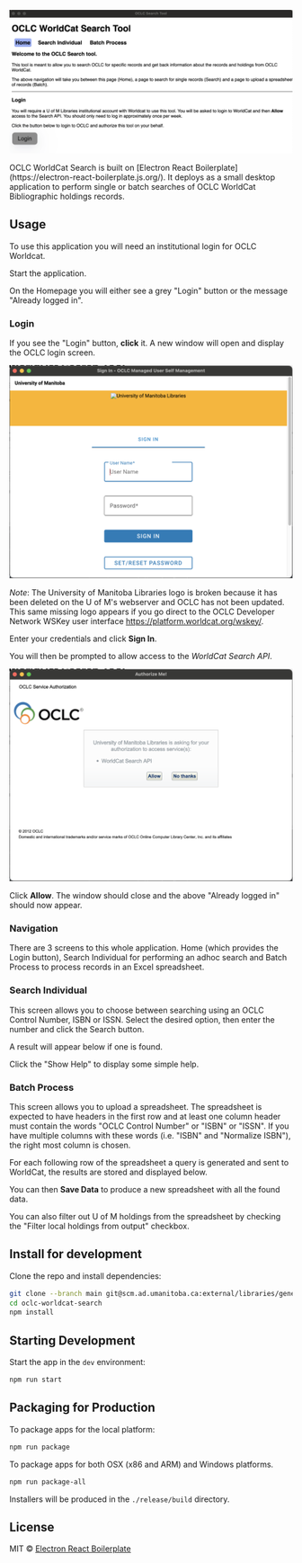 ![main_screen](readme_assets/worldcat_search_login.png)

<p>
  OCLC WorldCat Search is built on [Electron React Boilerplate](https://electron-react-boilerplate.js.org/). It deploys as a small desktop application to perform single or batch searches of OCLC WorldCat Bibliographic holdings records.
</p>

## Usage

To use this application you will need an institutional login for OCLC Worldcat.

Start the application.

On the Homepage you will either see a grey "Login" button or the message "Already logged in". 

### Login

If you see the "Login" button, <b>click</b> it. A new window will open and display the OCLC login screen.

![OCLC_authn](readme_assets/worldcat_search_authn.png)

<i>Note</i>: The University of Manitoba Libraries logo is broken because it has been deleted on the U of M's webserver and OCLC has not been updated. This same missing logo appears if you go direct to the OCLC Developer Network WSKey user interface https://platform.worldcat.org/wskey/.

Enter your credentials and click <b>Sign In</b>.

You will then be prompted to allow access to the <i>WorldCat Search API</i>. 

![OCLC_authz](./readme_assets/worldcat_search_authz.png)

Click <b>Allow</b>. The window should close and the above "Already logged in" should now appear.

### Navigation

There are 3 screens to this whole application. Home (which provides the Login button), Search Individual for performing an adhoc search and Batch Process to process records in an Excel spreadsheet.

### Search Individual

This screen allows you to choose between searching using an OCLC Control Number, ISBN or ISSN. Select the desired option, then enter the number and click the Search button. 

A result will appear below if one is found.

Click the "Show Help" to display some simple help.

### Batch Process

This screen allows you to upload a spreadsheet. The spreadsheet is expected to have headers in the first row and at least one column header must contain the words "OCLC Control Number" or "ISBN" or "ISSN". If you have multiple columns with these words (i.e. "ISBN" and "Normalize ISBN"), the right most column is chosen.

For each following row of the spreadsheet a query is generated and sent to WorldCat, the results are stored and displayed below.

You can then <b>Save Data</b> to produce a new spreadsheet with all the found data. 

You can also filter out U of M holdings from the spreadsheet by checking the "Filter local holdings from output" checkbox.


## Install for development

Clone the repo and install dependencies:

```bash
git clone --branch main git@scm.ad.umanitoba.ca:external/libraries/general/oclc-worldcat-search.git
cd oclc-worldcat-search
npm install
```

## Starting Development

Start the app in the `dev` environment:

```bash
npm run start
```

## Packaging for Production

To package apps for the local platform:

```bash
npm run package
```

To package apps for both OSX (x86 and ARM) and Windows platforms.

```bash
npm run package-all
```

Installers will be produced in the `./release/build` directory.


## License

MIT © [Electron React Boilerplate](https://github.com/electron-react-boilerplate)

